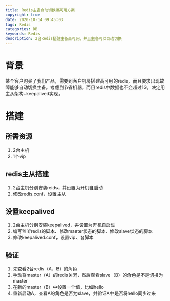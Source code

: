 ```yaml
---
title: Redis主备自动切换高可用方案
copyright: true
date: 2020-10-14 09:45:03
tags: Redis
categories: DB
keywords: Redis
description: 2台Redis搭建主备高可用，并且主备可以自动切换
---
```


# 背景

​	某个客户购买了我们产品，需要到客户机房搭建高可用的redis，而且要求出现故障能够自动切换主备。考虑到节省机器，而且redis中数据也不会超过1G，决定用主从架构+keepalived实现。

# 搭建

## 所需资源

1. 2台主机
2. 1个vip

## redis主从搭建

1. 2台主机分别安装reids，并设置为开机自启动
2. 修改redis.conf，设置主从

## 设置keepalived

1. 2台主机分别安装keepalived，并设置为开机自启动
2. 编写监听redis的脚本、修改master状态的脚本、修改slave状态的脚本
3. 修改keepalived.conf，设置vip、各脚本

## 验证

1. 先查看2台redis（A、B）的角色
2. 手动将master（A）的redis关闭，然后查看slave（B）的角色是不是切换为master
3. 在新的master（B）中设置一个值，比如hello
4. 重新启动A，查看A的角色是否为slave，并验证A中是否将hello同步过来

